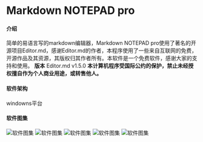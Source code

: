 # Markdown NOTEPAD pro

#### 介绍
简单的易语言写的markdown编辑器，Markdown NOTEPAD pro使用了著名的开源项目Editor.md，感谢Editor.md的作者，本程序使用了一些来自互联网的免费，开源作品及其资源，其版权归其作者所有。本软件是一个免费软件，感谢大家的支持和使用。
 **版本** 
Editor.md v1.5.0
 **本计算机程序受国际公约的保护，禁止未经授权擅自作为个人商业用途，或转售他人。** 

#### 软件架构
windowns平台

#### 软件图集
![软件图集](https://images.gitee.com/uploads/images/2020/0122/214528_4a624394_4803184.jpeg "download.jpg")
![软件图集](https://images.gitee.com/uploads/images/2020/0122/214205_d3c14add_4803184.png "屏幕截图.png")
![软件图集](https://images.gitee.com/uploads/images/2020/0122/214242_80013deb_4803184.png "屏幕截图.png")
![软件图集](https://images.gitee.com/uploads/images/2020/0122/214424_a6be6f0c_4803184.png "logo.png")
![软件图集](https://images.gitee.com/uploads/images/2020/0122/214458_44694373_4803184.png "屏幕截图.png")